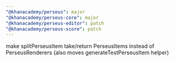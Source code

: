 ```yaml
---
"@khanacademy/perseus": major
"@khanacademy/perseus-core": major
"@khanacademy/perseus-editor": patch
"@khanacademy/perseus-score": patch
---
```


make splitPerseusItem take/return PerseusItems instead of PerseusRenderers (also moves generateTestPerseusItem helper)
